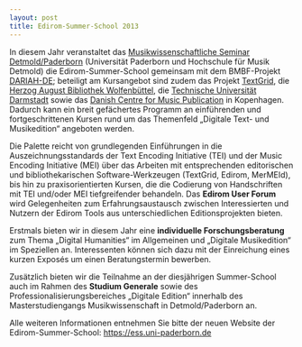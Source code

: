 ```yaml
---
layout: post 
title: Edirom-Summer-School 2013
---
```


In diesem Jahr veranstaltet das [Musikwissenschaftliche Seminar
Detmold/Paderborn] (Universität Paderborn und Hochschule für Musik Detmold) die
Edirom-Summer-School gemeinsam mit dem BMBF-Projekt [DARIAH-DE]; beteiligt am
Kursangebot sind zudem das Projekt [TextGrid], die [Herzog August Bibliothek
Wolfenbüttel], die [Technische Universität Darmstadt] sowie das [Danish Centre for
Music Publication] in Kopenhagen. Dadurch kann ein breit gefächertes Programm an
einführenden und fortgeschrittenen Kursen rund um das Themenfeld „Digitale Text-
und Musikedition“ angeboten werden.

Die Palette reicht von grundlegenden Einführungen in die Auszeichnungsstandards
der Text Encoding Initiative (TEI) und der Music Encoding Initiative (MEI) über
das Arbeiten mit entsprechenden editorischen und bibliothekarischen
Software-Werkzeugen (TextGrid, Edirom, MerMEId), bis hin zu praxisorientierten
Kursen, die die Codierung von Handschriften mit TEI und/oder MEI tiefgreifender
behandeln. Das **Edirom User Forum** wird Gelegenheiten zum Erfahrungsaustausch
zwischen Interessierten und Nutzern der Edirom Tools aus unterschiedlichen
Editionsprojekten bieten.

Erstmals bieten wir in diesem Jahr eine **individuelle Forschungsberatung** zum Thema
„Digital Humanities“ im Allgemeinen und „Digitale Musikedition“ im Speziellen
an. Interessenten können sich dazu mit der Einreichung eines kurzen Exposés um
einen Beratungstermin bewerben.

Zusätzlich bieten wir die Teilnahme an der diesjährigen Summer-School auch im
Rahmen des **Studium Generale** sowie des Professionalisierungsbereiches „Digitale
Edition“ innerhalb des Masterstudiengangs Musikwissenschaft in Detmold/Paderborn
an.

Alle weiteren Informationen entnehmen Sie bitte der neuen Website der
Edirom-Summer-School: https://ess.uni-paderborn.de

[Musikwissenschaftliche Seminar Detmold/Paderborn]: https://www.muwi-detmold-paderborn.de/
[DARIAH-DE]: https://de.dariah.eu/
[TextGrid]: https://textgrid.de/
[Herzog August Bibliothek Wolfenbüttel]: https://www.hab.de/
[Technische Universität Darmstadt]: https://www.digitalhumanities.tu-darmstadt.de/
[Danish Centre for Music Publication]: http://www5.kb.dk/en/nb/dcm/
